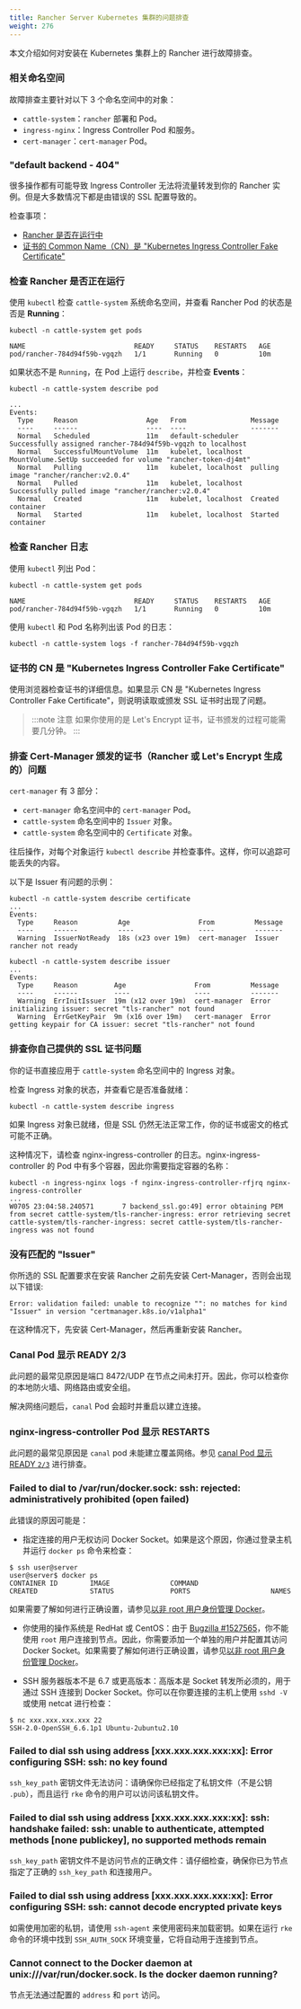 ```yaml
---
title: Rancher Server Kubernetes 集群的问题排查
weight: 276
---
```


本文介绍如何对安装在 Kubernetes 集群上的 Rancher 进行故障排查。

### 相关命名空间

故障排查主要针对以下 3 个命名空间中的对象：

- `cattle-system`：`rancher` 部署和 Pod。
- `ingress-nginx`：Ingress Controller Pod 和服务。
- `cert-manager`：`cert-manager` Pod。

### "default backend - 404"

很多操作都有可能导致 Ingress Controller 无法将流量转发到你的 Rancher 实例。但是大多数情况下都是由错误的 SSL 配置导致的。

检查事项：

- [Rancher 是否在运行中](#check-if-rancher-is-running)
- [证书的 Common Name（CN）是 "Kubernetes Ingress Controller Fake Certificate"](#cert-cn-is-kubernetes-ingress-controller-fake-certificate)

### 检查 Rancher 是否正在运行

使用 `kubectl` 检查 `cattle-system` 系统命名空间，并查看 Rancher Pod 的状态是否是 **Running**：

```
kubectl -n cattle-system get pods

NAME                           READY     STATUS    RESTARTS   AGE
pod/rancher-784d94f59b-vgqzh   1/1       Running   0          10m
```

如果状态不是 `Running`，在 Pod 上运行 `describe`，并检查 **Events**：

```
kubectl -n cattle-system describe pod

...
Events:
  Type     Reason                 Age   From                Message
  ----     ------                 ----  ----                -------
  Normal   Scheduled              11m   default-scheduler   Successfully assigned rancher-784d94f59b-vgqzh to localhost
  Normal   SuccessfulMountVolume  11m   kubelet, localhost  MountVolume.SetUp succeeded for volume "rancher-token-dj4mt"
  Normal   Pulling                11m   kubelet, localhost  pulling image "rancher/rancher:v2.0.4"
  Normal   Pulled                 11m   kubelet, localhost  Successfully pulled image "rancher/rancher:v2.0.4"
  Normal   Created                11m   kubelet, localhost  Created container
  Normal   Started                11m   kubelet, localhost  Started container
```

### 检查 Rancher 日志

使用 `kubectl` 列出 Pod：

```
kubectl -n cattle-system get pods

NAME                           READY     STATUS    RESTARTS   AGE
pod/rancher-784d94f59b-vgqzh   1/1       Running   0          10m
```

使用 `kubectl` 和 Pod 名称列出该 Pod 的日志：

```
kubectl -n cattle-system logs -f rancher-784d94f59b-vgqzh
```

### 证书的 CN 是 "Kubernetes Ingress Controller Fake Certificate"

使用浏览器检查证书的详细信息。如果显示 CN 是 "Kubernetes Ingress Controller Fake Certificate"，则说明读取或颁发 SSL 证书时出现了问题。

> :::note 注意
> 如果你使用的是 Let's Encrypt 证书，证书颁发的过程可能需要几分钟。
> :::

### 排查 Cert-Manager 颁发的证书（Rancher 或 Let's Encrypt 生成的）问题

`cert-manager` 有 3 部分：

- `cert-manager` 命名空间中的 `cert-manager` Pod。
- `cattle-system` 命名空间中的 `Issuer` 对象。
- `cattle-system` 命名空间中的 `Certificate` 对象。

往后操作，对每个对象运行 `kubectl describe` 并检查事件。这样，你可以追踪可能丢失的内容。

以下是 Issuer 有问题的示例：

```
kubectl -n cattle-system describe certificate
...
Events:
  Type     Reason          Age                 From          Message
  ----     ------          ----                ----          -------
  Warning  IssuerNotReady  18s (x23 over 19m)  cert-manager  Issuer rancher not ready
```

```
kubectl -n cattle-system describe issuer
...
Events:
  Type     Reason         Age                 From          Message
  ----     ------         ----                ----          -------
  Warning  ErrInitIssuer  19m (x12 over 19m)  cert-manager  Error initializing issuer: secret "tls-rancher" not found
  Warning  ErrGetKeyPair  9m (x16 over 19m)   cert-manager  Error getting keypair for CA issuer: secret "tls-rancher" not found
```

### 排查你自己提供的 SSL 证书问题

你的证书直接应用于 `cattle-system` 命名空间中的 Ingress 对象。

检查 Ingress 对象的状态，并查看它是否准备就绪：

```
kubectl -n cattle-system describe ingress
```

如果 Ingress 对象已就绪，但是 SSL 仍然无法正常工作，你的证书或密文的格式可能不正确。

这种情况下，请检查 nginx-ingress-controller 的日志。nginx-ingress-controller 的 Pod 中有多个容器，因此你需要指定容器的名称：

```
kubectl -n ingress-nginx logs -f nginx-ingress-controller-rfjrq nginx-ingress-controller
...
W0705 23:04:58.240571       7 backend_ssl.go:49] error obtaining PEM from secret cattle-system/tls-rancher-ingress: error retrieving secret cattle-system/tls-rancher-ingress: secret cattle-system/tls-rancher-ingress was not found
```

### 没有匹配的 "Issuer"

你所选的 SSL 配置要求在安装 Rancher 之前先安装 Cert-Manager，否则会出现以下错误:

```
Error: validation failed: unable to recognize "": no matches for kind "Issuer" in version "certmanager.k8s.io/v1alpha1"
```

在这种情况下，先安装 Cert-Manager，然后再重新安装 Rancher。


### Canal Pod 显示 READY 2/3

此问题的最常见原因是端口 8472/UDP 在节点之间未打开。因此，你可以检查你的本地防火墙、网络路由或安全组。

解决网络问题后，`canal` Pod 会超时并重启以建立连接。

### nginx-ingress-controller Pod 显示 RESTARTS

此问题的最常见原因是 `canal` pod 未能建立覆盖网络。参见 [canal Pod 显示 READY `2/3`](#canal-pods-show-ready-2-3) 进行排查。


### Failed to dial to /var/run/docker.sock: ssh: rejected: administratively prohibited (open failed)

此错误的原因可能是：

* 指定连接的用户无权访问 Docker Socket。如果是这个原因，你通过登录主机并运行 `docker ps` 命令来检查：

```
$ ssh user@server
user@server$ docker ps
CONTAINER ID        IMAGE               COMMAND                  CREATED             STATUS              PORTS                    NAMES
```

如果需要了解如何进行正确设置，请参见[以非 root 用户身份管理 Docker](https://docs.docker.com/install/linux/linux-postinstall/#manage-docker-as-a-non-root-user)。

* 你使用的操作系统是 RedHat 或 CentOS：由于 [Bugzilla #1527565](https://bugzilla.redhat.com/show_bug.cgi?id=1527565)，你不能使用 `root` 用户连接到节点。因此，你需要添加一个单独的用户并配置其访问 Docker Socket。如果需要了解如何进行正确设置，请参见[以非 root 用户身份管理 Docker](https://docs.docker.com/install/linux/linux-postinstall/#manage-docker-as-a-non-root-user)。

* SSH 服务器版本不是 6.7 或更高版本：高版本是 Socket 转发所必须的，用于通过 SSH 连接到 Docker Socket。你可以在你要连接的主机上使用 `sshd -V` 或使用 netcat 进行检查：
```
$ nc xxx.xxx.xxx.xxx 22
SSH-2.0-OpenSSH_6.6.1p1 Ubuntu-2ubuntu2.10
```

### Failed to dial ssh using address [xxx.xxx.xxx.xxx:xx]: Error configuring SSH: ssh: no key found

`ssh_key_path` 密钥文件无法访问：请确保你已经指定了私钥文件（不是公钥 `.pub`），而且运行 `rke` 命令的用户可以访问该私钥文件。

### Failed to dial ssh using address [xxx.xxx.xxx.xxx:xx]: ssh: handshake failed: ssh: unable to authenticate, attempted methods [none publickey], no supported methods remain

`ssh_key_path` 密钥文件不是访问节点的正确文件：请仔细检查，确保你已为节点指定了正确的 `ssh_key_path` 和连接用户。

### Failed to dial ssh using address [xxx.xxx.xxx.xxx:xx]: Error configuring SSH: ssh: cannot decode encrypted private keys

如需使用加密的私钥，请使用 `ssh-agent` 来使用密码来加载密钥。如果在运行 `rke` 命令的环境中找到 `SSH_AUTH_SOCK` 环境变量，它将自动用于连接到节点。

### Cannot connect to the Docker daemon at unix:///var/run/docker.sock. Is the docker daemon running?

节点无法通过配置的 `address` 和 `port` 访问。
